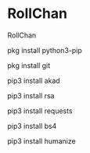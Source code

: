 # RollChan
RollChan

pkg install python3-pip

pkg install git

pip3 install akad

pip3 install rsa

pip3 install requests

pip3 install bs4

pip3 install humanize


